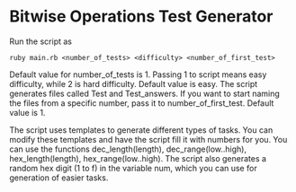 Bitwise Operations Test Generator
=================================

Run the script as
```
ruby main.rb <number_of_tests> <difficulty> <number_of_first_test>
```

Default value for number_of_tests is 1.
Passing 1 to script means easy difficulty, while 2 is hard difficulty. Default value is easy.
The script generates files called Test<number> and Test<number>_answers. If you want to start naming the files from a specific number, pass it to number_of_first_test. Default value is 1.


The script uses templates to generate different types of tasks. You can modify these templates and have the script fill it with numbers for you.
You can use the functions dec_length(length), dec_range(low..high), hex_length(length), hex_range(low..high). The script also generates a random hex digit (1 to f) in the variable num, which you can use for generation of easier tasks.

